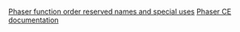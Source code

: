 [Phaser function order reserved names and special uses](http://www.html5gamedevs.com/topic/1372-phaser-function-order-reserved-names-and-special-uses/)
[Phaser CE documentation](https://photonstorm.github.io/phaser-ce/index.html)
